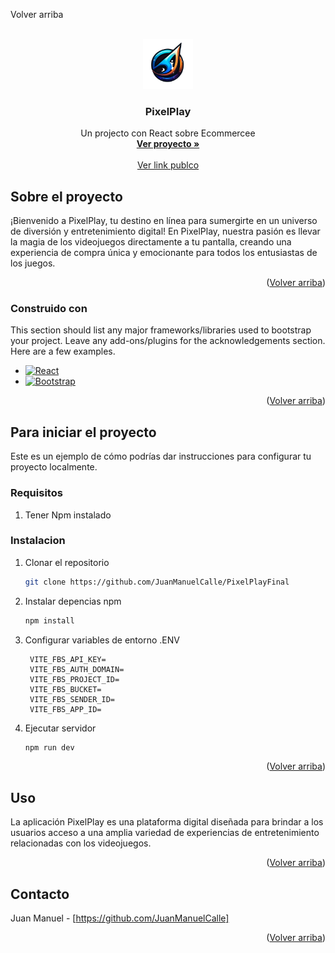 <!-- Improved compatibility of back to top link: See: https://github.com/othneildrew/Best-README-Template/pull/73 -->
<a name="readme-top">Volver arriba</a>

<!-- PROJECT LOGO -->
<br />
<div align="center">
  <a href="#">
    <img src="https://github.com/JuanManuelCalle/PixelPlay/blob/main/public/logo.png" alt="Logo" width="80" height="80">
  </a>

  <h3 align="center">PixelPlay</h3>

  <p align="center">
    Un projecto con React sobre Ecommercee
    <br />
    <a href="https://github.com/JuanManuelCalle/PixelPlayFinal"><strong>Ver proyecto »</strong></a>
    <br />
    <br />
    <a href="https://juancoder-d8639.web.app/">Ver link publco</a>
  </p>
</div>

<!-- ABOUT THE PROJECT -->
## Sobre el proyecto

¡Bienvenido a PixelPlay, tu destino en línea para sumergirte en un universo de diversión y entretenimiento digital! En PixelPlay, nuestra pasión es llevar la magia de los videojuegos directamente a tu pantalla, creando una experiencia de compra única y emocionante para todos los entusiastas de los juegos.

<p align="right">(<a href="#readme-top">Volver arriba</a>)</p>



### Construido con

This section should list any major frameworks/libraries used to bootstrap your project. Leave any add-ons/plugins for the acknowledgements section. Here are a few examples.

* [![React][React.js]][React-url]
* [![Bootstrap][Bootstrap.com]][Bootstrap-url]

<p align="right">(<a href="#readme-top">Volver arriba</a>)</p>



<!-- GETTING STARTED -->
## Para iniciar el proyecto


Este es un ejemplo de cómo podrías dar instrucciones para configurar tu proyecto localmente.

### Requisitos

1. Tener Npm instalado

### Instalacion

1. Clonar el repositorio
   ```sh
   git clone https://github.com/JuanManuelCalle/PixelPlayFinal
   ```
2. Instalar depencias npm
   ```sh
   npm install
   ```
3. Configurar variables de entorno .ENV
   ```env
    VITE_FBS_API_KEY=
    VITE_FBS_AUTH_DOMAIN=
    VITE_FBS_PROJECT_ID=
    VITE_FBS_BUCKET=
    VITE_FBS_SENDER_ID=
    VITE_FBS_APP_ID=
   ```
4. Ejecutar servidor
   ```sh
   npm run dev
   ```

<p align="right">(<a href="#readme-top">Volver arriba</a>)</p>



<!-- USAGE EXAMPLES -->
## Uso

La aplicación PixelPlay es una plataforma digital diseñada para brindar a los usuarios acceso a una amplia variedad de experiencias de entretenimiento relacionadas con los videojuegos. 

<p align="right">(<a href="#readme-top">Volver arriba</a>)</p>


<!-- CONTACT -->
## Contacto

Juan Manuel - [https://github.com/JuanManuelCalle]

<p align="right">(<a href="#readme-top">Volver arriba</a>)</p>


[contributors-shield]: https://img.shields.io/github/contributors/othneildrew/Best-README-Template.svg?style=for-the-badge
[contributors-url]: https://github.com/othneildrew/Best-README-Template/graphs/contributors
[forks-shield]: https://img.shields.io/github/forks/othneildrew/Best-README-Template.svg?style=for-the-badge
[forks-url]: https://github.com/othneildrew/Best-README-Template/network/members
[stars-shield]: https://img.shields.io/github/stars/othneildrew/Best-README-Template.svg?style=for-the-badge
[stars-url]: https://github.com/othneildrew/Best-README-Template/stargazers
[issues-shield]: https://img.shields.io/github/issues/othneildrew/Best-README-Template.svg?style=for-the-badge
[issues-url]: https://github.com/othneildrew/Best-README-Template/issues
[license-shield]: https://img.shields.io/github/license/othneildrew/Best-README-Template.svg?style=for-the-badge
[license-url]: https://github.com/othneildrew/Best-README-Template/blob/master/LICENSE.txt
[linkedin-shield]: https://img.shields.io/badge/-LinkedIn-black.svg?style=for-the-badge&logo=linkedin&colorB=555
[linkedin-url]: https://linkedin.com/in/othneildrew
[product-screenshot]: images/screenshot.png
[Next.js]: https://img.shields.io/badge/next.js-000000?style=for-the-badge&logo=nextdotjs&logoColor=white
[Next-url]: https://nextjs.org/
[React.js]: https://img.shields.io/badge/React-20232A?style=for-the-badge&logo=react&logoColor=61DAFB
[React-url]: https://reactjs.org/
[Vue.js]: https://img.shields.io/badge/Vue.js-35495E?style=for-the-badge&logo=vuedotjs&logoColor=4FC08D
[Vue-url]: https://vuejs.org/
[Angular.io]: https://img.shields.io/badge/Angular-DD0031?style=for-the-badge&logo=angular&logoColor=white
[Angular-url]: https://angular.io/
[Svelte.dev]: https://img.shields.io/badge/Svelte-4A4A55?style=for-the-badge&logo=svelte&logoColor=FF3E00
[Svelte-url]: https://svelte.dev/
[Laravel.com]: https://img.shields.io/badge/Laravel-FF2D20?style=for-the-badge&logo=laravel&logoColor=white
[Laravel-url]: https://laravel.com
[Bootstrap.com]: https://img.shields.io/badge/Bootstrap-563D7C?style=for-the-badge&logo=bootstrap&logoColor=white
[Bootstrap-url]: https://getbootstrap.com
[JQuery.com]: https://img.shields.io/badge/jQuery-0769AD?style=for-the-badge&logo=jquery&logoColor=white
[JQuery-url]: https://jquery.com 
